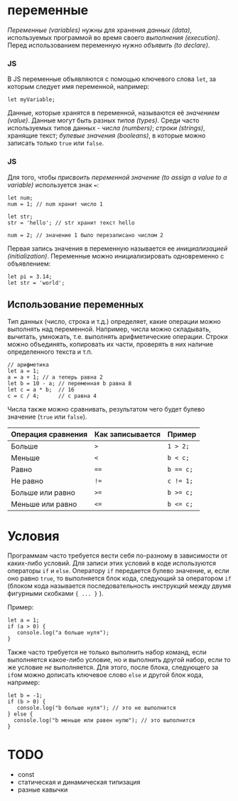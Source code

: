# переменные

_Переменные (variables)_ нужны для хранения _данных (data)_, используемых программой во время своего _выполнения (execution)_. Перед использованием переменную нужно _объявить (to declare)_.

### JS

В JS переменные объявляются с помощью ключевого слова `let`, за которым следует имя переменной, например:

```
let myVariable;
```

Данные, которые хранятся в переменной, называются её _значением (value)_. Данные могут быть разных _типов (types)_. Среди часто используемых типов данных - _числа (numbers)_; _строки (strings)_, хранящие текст; _булевые значения (booleans)_, в которые можно записать только `true` или `false`.

### JS

Для того, чтобы _присвоить переменной значение (to assign a value to a variable)_ используется знак `=`:

```
let num;
num = 1; // num хранит число 1

let str;
str = 'hello'; // str хранит текст hello

num = 2; // значение 1 было перезаписано числом 2
```

Первая запись значения в переменную называется ее _инициализацией (initialization)_. Переменные можно инициализировать одновременно с объявлением:

```
let pi = 3.14;
let str = 'world';
```
## Использование переменных

Тип данных (число, строка и т.д.) определяет, какие операции можно выполнять над переменной. Например, числа можно складывать, вычитать, умножать, т.е. выполнять арифметические операции. Строки можно объединять, копировать их части, проверять в них наличие определенного текста и т.п.

```
// арифметика
let a = 1;
a = a + 1; // а теперь равна 2
let b = 10 - a; // переменная b равна 8
let c = a * b;  // 16
c = c / 4;      // c равна 4

```

Числа также можно сравнивать, результатом чего будет булево значение (`true` или `false`).

Операция сравнения | Как записывается | Пример
-------------------|------------------|---
Больше           | `>` | `1 > 2;`
Меньше           | `<` | `b < c;`
Равно            | `==` | `b == c;`
Не равно         | `!=` | `c != 1;`
Больше или равно | `>=` | `b >= c;`
Меньше или равно | `<=` | `b <= c;`

# Условия

Программам часто требуется вести себя по-разному в зависимости от каких-либо условий. Для записи этих условий в коде используются операторы `if` и `else`. Оператору `if` передается булево значение, и, если оно равно `true`, то выполняется блок кода, следующий за оператором `if` (блоком кода называется последовательность инструкций между двумя фигурными скобками `{ ... }` ).

Пример:

```
let a = 1;
if (a > 0) {
   console.log("а больше нуля");
}
```

Также часто требуется не только выполнить набор команд, если выполняется какое-либо условие, но и выполнить другой набор, если то же условие _не_ выполняется. Для этого, после блока, следующего за `if`ом можно дописать ключевое слово `else` и другой блок кода, например:

```
let b = -1;
if (b > 0) {
   console.log("b больше нуля"); // это не выполнится
} else {
  console.log("b меньше или равен нулю"); // это выполнится
}
```


# TODO

* const
* статическая и динамическая типизация
* разные кавычки
